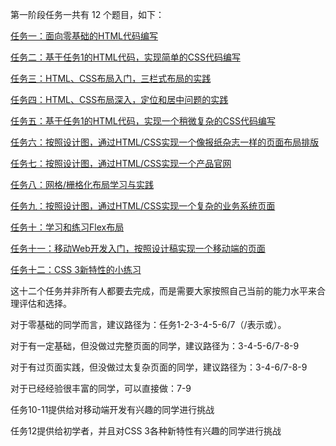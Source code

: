 第一阶段任务一共有 12 个题目，如下：

[任务一：面向零基础的HTML代码编写](http://ife.baidu.com/task/detail?taskId=1)

[任务二：基于任务1的HTML代码，实现简单的CSS代码编写](http://ife.baidu.com/task/detail?taskId=2)

[任务三：HTML、CSS布局入门，三栏式布局的实践](http://ife.baidu.com/task/detail?taskId=3)

[任务四：HTML、CSS布局深入，定位和居中问题的实践](http://ife.baidu.com/task/detail?taskId=4)

[任务五：基于任务1的HTML代码，实现一个稍微复杂的CSS代码编写](http://ife.baidu.com/task/detail?taskId=5)

[任务六：按照设计图，通过HTML/CSS实现一个像报纸杂志一样的页面布局排版](http://ife.baidu.com/task/detail?taskId=6)

[任务七：按照设计图，通过HTML/CSS实现一个产品官网](http://ife.baidu.com/task/detail?taskId=7)

[任务八：网格/栅格化布局学习与实践](http://ife.baidu.com/task/detail?taskId=8)

[任务九：按照设计图，通过HTML/CSS实现一个复杂的业务系统页面](http://ife.baidu.com/task/detail?taskId=9)

[任务十：学习和练习Flex布局](http://ife.baidu.com/task/detail?taskId=10)

[任务十一：移动Web开发入门，按照设计稿实现一个移动端的页面](http://ife.baidu.com/task/detail?taskId=11)

[任务十二：CSS 3新特性的小练习](http://ife.baidu.com/task/detail?taskId=12)

这十二个任务并非所有人都要去完成，而是需要大家按照自己当前的能力水平来合理评估和选择。

对于零基础的同学而言，建议路径为：任务1-2-3-4-5-6/7（/表示或）。

对于有一定基础，但没做过完整页面的同学，建议路径为：3-4-5-6/7-8-9

对于有过页面实践，但没做过太复杂页面的同学，建议路径为：3-4-6/7-8-9

对于已经经验很丰富的同学，可以直接做：7-9

任务10-11提供给对移动端开发有兴趣的同学进行挑战

任务12提供给初学者，并且对CSS 3各种新特性有兴趣的同学进行挑战
